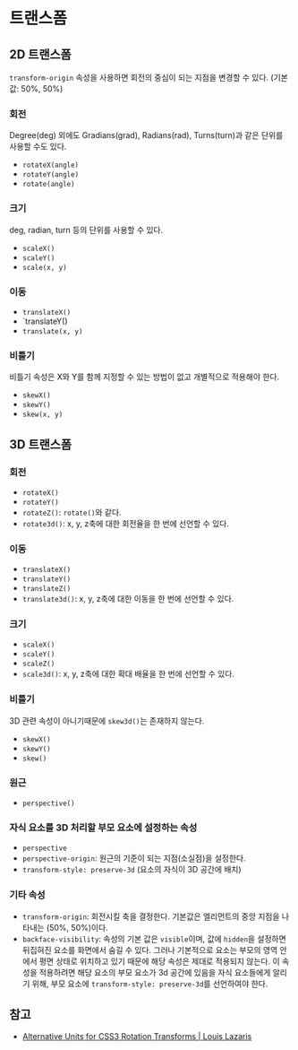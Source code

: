 # 트랜스폼

## 2D 트랜스폼

`transform-origin` 속성을 사용하면 회전의 중심이 되는 지점을 변경할 수 있다. (기본값: 50%, 50%)

### 회전

Degree(deg) 외에도 Gradians(grad), Radians(rad), Turns(turn)과 같은 단위를 사용할 수도 있다.

* `rotateX(angle)`
* `rotateY(angle)`
* `rotate(angle)`

### 크기

deg, radian, turn 등의 단위를 사용할 수 있다.

* `scaleX()`
* `scaleY()`
* `scale(x, y)`

### 이동

* `translateX()`
* `translateY()
* `translate(x, y)`

### 비틀기

비틀기 속성은 X와 Y를 함께 지정할 수 있는 방법이 없고 개별적으로 적용해야 한다.

* `skewX()`
* `skewY()`
* `skew(x, y)`

## 3D 트랜스폼

### 회전

* `rotateX()`
* `rotateY()`
* `rotateZ()`: `rotate()`와 같다.
* `rotate3d()`: x, y, z축에 대한 회전율을 한 번에 선언할 수 있다.

### 이동

* `translateX()`
* `translateY()`
* `translateZ()`
* `translate3d()`: x, y, z축에 대한 이동을 한 번에 선언할 수 있다.

### 크기

* `scaleX()`
* `scaleY()`
* `scaleZ()`
* `scale3d()`: x, y, z축에 대한 확대 배율을 한 번에 선언할 수 있다.

### 비틀기

3D 관련 속성이 아니기때문에 `skew3d()`는 존재하지 않는다.

* `skewX()`
* `skewY()`
* `skew()`

### 원근

* `perspective()`

### 자식 요소를 3D 처리할 부모 요소에 설정하는 속성

* `perspective`
* `perspective-origin`: 원근의 기준이 되는 지점(소실점)을 설정한다.
* `transform-style: preserve-3d` (요소의 자식이 3D 공간에 배치)

### 기타 속성

* `transform-origin`: 회전시킬 축을 결정한다. 기본값은 엘리먼트의 중앙 지점을 나타내는 (50%, 50%)이다.
* `backface-visibility`: 속성의 기본 값은 `visible`이며, 값에 `hidden`을 설정하면 뒤집혀진 요소를 화면에서 숨길 수 있다. 그러나 기본적으로 요소는 부모의 영역 안에서 평면 상태로 위치하고 있기 때문에 해당 속성은 제대로 적용되지 않는다. 이 속성을 적용하려면 해당 요소의 부모 요소가 3d 공간에 있음을 자식 요소들에게 알리기 위해, 부모 요소에 `transform-style: preserve-3d`를 선언하여야 한다.

## 참고

* [Alternative Units for CSS3 Rotation Transforms | Louis Lazaris](https://www.impressivewebs.com/alternative-units-css3-rotate-transforms/)
